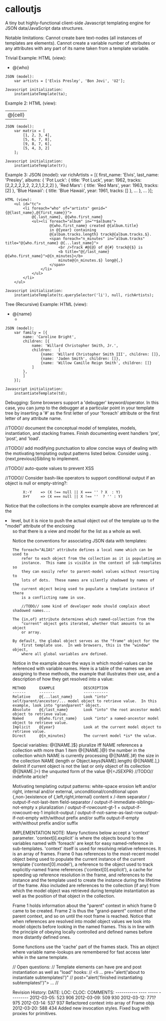 calloutjs
=========

A tiny but highly-functional client-side Javascript templating engine for JSON data/JavaScript data structures.

Notable limitations:
	Cannot create bare text-nodes (all instances of templates are elements).
	Cannot create a variable number of attributes or any attributes with
	any part of its name taken from a template variable.

Trivial Example:
	HTML (view):
		<ul><li id="ta" foreach="who" in="artists">@{who}</li></ul>

	JSON (model):
		var artists = ['Elvis Presley', 'Bon Jovi', 'U2'];

	Javascript initialization:
		instantiateTemplate(ta);

Example 2:
	HTML (view):
		<table>
			<tr id="tr" foreach="row" in="matrix">
				<td foreach="cell" in="row">
					@{cell}
				</td>
			</tr>
		</table>

	JSON (model):
		var matrix = [
			[1, 2, 3, 4],
			[5, 6, 7, 8],
			[9, 8, 7, 6],
			[5, 4, 3, 2]
		];

	Javascript initialization:
		instantiateTemplate(tr);

Example 3:
	JSON (model):
		var richArtists = [{
			first_name:	'Elvis', last_name: 'Presley',
			albums: {
				'Pot Luck': {
					title:	'Pot Luck',
					year:	1962,
					tracks: [2,2,2,2,2,2, 2,2,1,2,2,2]
				},
				'Red Mars': {
					title:	'Red Mars',
					year:	1963,
					tracks: [2]
				},
				'Blue Hawaii': {
					title: 'Blue Hawaii',
					year:	1961,
					tracks: []
				},
				...
			},
			...
		}];

	HTML (view):
		<ul id="tc">
			<li foreach="who" of="artists" genid="{@{last_name},@{first_name}}">
				@{.last_name}, @{who.first_name}
				<ul><li foreach="album" in="*$albums">
						@{who.first_name} created @{album.title}
						in @{year} containing
						@{album.tracks.length} track@{album.tracks.$}.
						<span foreach="n_minutes" in="album.tracks" title="@{who.first_name} @{...last_name}">
							<br />Track #@{@} of @{#} track@{$} is
							<b title="@{/last_name} @{who.first_name}">@{n_minutes}</b>
							minute@{n_minutes.$} long@{,}
						</span>
					</li>
				</ul>
			</li>
		</ul>

	Javascript initialization:
		instantiateTemplate(tc.querySelector('li'), null, richArtists);

Tree (Recursive) Example:
	HTML (view):
		<ul><li id="td" foreach="member" in="family">
				@{name}
				<ul><li reapply="member" to="children" /></ul>
			</li>
		</ul>

	JSON (model):
		var family = [{
			name: 'Caroline Bright',
			children: [{
				name: 'Willard Christopher Smith, Jr.',
				children:	[
					{name: 'Willard Christopher Smith III', children: []},
					{name: 'Jaden Smith', children: []},
					{name: 'Willow Camille Reign Smith', children: []}
				]
			},
			]
		}];

	Javascript initialization:
		instantiateTemplate(td);

Debugging:
	Some browsers support a 'debugger' keyword/operator.  In this case, you
	can jump to the debugger at a particular point in your template tree by
	inserting a '#' as the first letter of your 'foreach' attribute or the
	first letter of any attribute name.

//TODO// document the conceptual model of templates, models, instantiation, and
			stacking frames.  Finish documenting event handlers 'pre',
			'post', and 'load'.

//TODO// add modifying punctuation to allow concise ways of dealing with the
			motivating templating output patterns listed below.  Consider
			using .{next,previous}Sibling to implement.

//TODO// auto-quote values to prevent XSS

//TODO// Consider bash-like operators to support conditional output if an
			object is null or empty-string?:

			X:-Y	=> (X !== null || X === '' ? X  : Y)
			X+Y		=> (X === null || X !== ''  ? '' : Y)

Notice that the collections in the complex example above are referenced at
	the <li> level, but it is nice to push the actual object out of the
	template up to the "model" attribute of the enclosing <ul> so that there
	is a view and model for the list as a whole as well.

Notice the conventions for associating JSON data with templates:

	The foreach="ALIAS" attribute defines a local name which can be used to
		refer to each object from the collection as it is populating an
		instance.  This name is visible in the context of sub-templates so
		they can easily refer to parent-model values without resorting to
		lots of dots.  These names are silently shadowed by names of the
		current object being used to populate a template instance if there
		is a conflicting name in use.

		//TODO// some kind of developer mode should complain about shadowed names...

	The {in,of} attribute determines which named-collection from the
		"current" object gets iterated, whether that amounts to an object
		or array.

	By default, the global object serves as the "frame" object for the
		first template use.  In web browsers, this is the "window" object,
		where all global variables are defined.

Notice in the example above the ways in which model-values can be referenced
with variable names.  Here is a table of the names we are assigning to these
methods, the example that illustrates their use, and a description of how
they get resolved into a value:

	METHOD		EXAMPLE				DESCRIPTION
	------		-------				-----------
	Relative	@{...last_name}		Look "into" self/parent/ancestor/... model object to retrieve value.  In this example, look into "grandparent" object.
	Absolute	@{/last_name}		Look "into" the root ancestor model object to retrieve value.
	Named		@{who.first_name}	Look "into" a named-ancestor model object to retrieve value.
	Implicit	@{year}				Look at the current model object to retrieve value.
	Direct		@{n_minutes}		The current model *is* the value.

Special variables:
	@{[NAME.]$}	pluralize iff NAME references a collection with more than 1 item
	@{[NAME.]@}	the number in the collection which NAME is currently processing
	@{[NAME.]#}	the size in the collection NAME (length or Object.keys(NAME).length)
	@{[NAME.],}	delimit if current object is not the last or only object of its collection
	@{[NAME.]=}	the unquoted form of the value
	@{=JSEXPR}
	//TODO// indefinite article?

Motivating templating output patterns:
	white-space erosion left and/or right, internal and/or external, unconditional/conditional upon {,non-}existence of {,left,right,internal} content
x	<multiple>/<list>-item separator	/ output-if-not-last-item
	field-separator						/ output-if-immediate-siblings-not-empty
x	pluralization						/ output-if-rowcount-gt-1 + output-if-rowcount-eq-1
	implicit-output						/ output-if-not-same-as-last-row
	output-if-not-empty with/without prefix and/or suffix
	output-if-empty with/without prefix and/or suffix

IMPLEMENTATION NOTE:
Many functions below accept a 'context' parameter.  'context[i].explicit' is
where the objects bound to the variables named with 'foreach' are kept for
easy named-reference in sub-templates. 'context' itself is used for
resolving relative references.  It is an array of frames.  Frame 0 has
references to the most-recent model object being used to populate the
current instance of the current template ('context[0].model'), a reference
to the object used to track explicitly-named frame references
('context[0].explicit'), a cache for speeding up reference resolution in the
frame, and references to the instance and the template used to create the
instance during the lifetime of the frame.  Also included are references to
the collection (if any) from which the model object was retrieved during
template instantiation as well as the position of that object in the
collection.

Frame 1 holds information about the "parent" context in which frame 0 came
to be created.  Frame 2 is thus the "grand-parent" context of the parent
context, and so on until the root frame is reached.  Notice that when
references are resolved into model object values we look into model objects
before looking in the named frames.  This is in line with the principle of
obeying locally controlled and defined names before more distantly defined
ones.

Some functions use the 'cache' part of the frames stack.  This an object
where variable name-lookups are remembered for fast access later while in
the same template.

// Open questions:
//	Template elements can have pre and post instantiation as well as "load" hooks:
//		<li ...  pre="alert('about to instantiate subtemplates!')"
//				 post="alert('finished instantiating subtemplates!')"> ...
//

Revision History:
	DATE:		LOC:	CLOC:	COMMENTS:
	-----------	----	-----	---------
	2012-03-05: 523		906
	2012-03-09: 509		930
	2012-03-12: 771?	975
	2012-03-14: 537		937		Refactored context into array of Frame objs
	2012-03-20: 588		434		Added new invocation styles.  Fixed bug with proxies for primitives.

